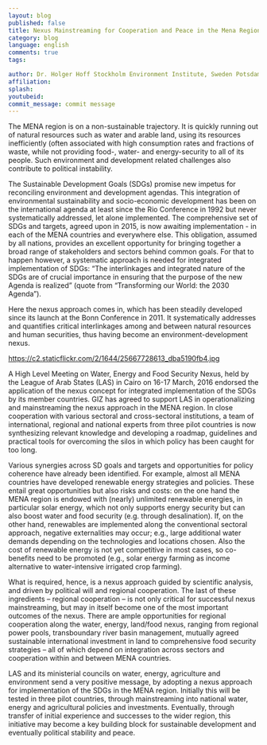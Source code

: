 ```yaml
---
layout: blog
published: false
title: Nexus Mainstreaming for Cooperation and Peace in the Mena Region
category: blog
language: english
comments: true
tags: 

author: Dr. Holger Hoff Stockholm Environment Institute, Sweden Potsdam Institute for Climate Impact Research, Germany
affiliation: 
splash: 
youtubeid: 
commit_message: commit message
---
```

The MENA region is on a non-sustainable trajectory. It is quickly running out of natural resources such as water and arable land, using its resources inefficiently (often associated with high consumption rates and fractions of waste, while not providing food-, water- and energy-security to all of its people. Such environment and development related challenges also contribute to political instability.

The Sustainable Development Goals (SDGs) promise new impetus for reconciling environment and development agendas. This integration of environmental sustainability and socio-economic development has been on the international agenda at least since the Rio Conference in 1992 but never systematically addressed, let alone implemented.  The comprehensive set of SDGs and targets, agreed upon in 2015, is now awaiting implementation - in each of the MENA countries and everywhere else. This obligation, assumed by all nations, provides an excellent opportunity for bringing together a broad range of stakeholders and sectors behind common goals. For that to happen however, a systematic approach is needed for integrated implementation of SDGs: “The interlinkages and integrated nature of the SDGs are of crucial importance in ensuring that the purpose of the new Agenda is realized” (quote from “Transforming our World: the 2030 Agenda”). 

Here the nexus approach comes in, which has been steadily developed since its launch at the Bonn Conference in 2011. It systematically addresses and quantifies critical interlinkages among and between natural resources and human securities, thus having become an environment-development nexus.


https://c2.staticflickr.com/2/1644/25667728613_dba5190fb4.jpg
 
A High Level Meeting on Water, Energy and Food Security Nexus, held by the League of Arab States (LAS) in Cairo on 16-17 March, 2016 endorsed the application of the nexus concept for integrated implementation of the SDGs by its member countries. GIZ has agreed to support LAS in operationalizing and mainstreaming the nexus approach in the MENA region. In close cooperation with various sectoral and cross-sectoral institutions, a team of international, regional and national experts from three pilot countries is now synthesizing relevant knowledge and developing a roadmap, guidelines and practical tools for overcoming the silos in which policy has been caught for too long.

Various synergies across SD goals and targets and opportunities for policy coherence have already been identified. For example, almost all MENA countries have developed renewable energy strategies and policies. These entail great opportunities but also risks and costs: on the one hand the MENA region is endowed with (nearly) unlimited renewable energies, in particular solar energy, which not only supports energy security but can also boost water and food security (e.g. through desalination). If, on the other hand, renewables are implemented along the conventional sectoral approach, negative externalities may occur; e.g., large additional water demands depending on the technologies and locations chosen. Also the cost of renewable energy is not yet competitive in most cases, so co-benefits need to be promoted (e.g., solar energy farming as income alternative to water-intensive irrigated crop farming). 

What is required, hence, is a nexus approach guided by scientific analysis, and driven by political will and regional cooperation. The last of these ingredients – regional cooperation – is not only critical for successful nexus mainstreaming, but may in itself become one of the most important outcomes of the nexus. There are ample opportunities for regional cooperation along the water, energy, land/food nexus, ranging from regional power pools, transboundary river basin management, mutually agreed sustainable international investment in land to comprehensive food security strategies – all of which depend on integration across sectors and cooperation within and between MENA countries. 

LAS and its ministerial councils on water, energy, agriculture and environment send a very positive message, by adopting a nexus approach for implementation of the SDGs in the MENA region. Initially this will be tested in three pilot countries, through mainstreaming into national water, energy and agricultural policies and investments. Eventually, through transfer of initial experience and successes to the wider region, this initiative may become a key building block for sustainable development and eventually political stability and peace.